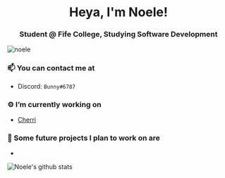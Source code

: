 <h1 align="center">Heya, I'm Noele!</h1>
<h3 align="center">Student @ Fife College, Studying Software Development</h3>
<p align="left"> <img src="https://komarev.com/ghpvc/?username=noele" alt="noele" /> </p>

### 📫 You can contact me at
  - Discord: `Bunny#6787`

### ⚙️ I’m currently working on
  - [Cherri](https://github.com/Noele/Cherri)

### 🚀 Some future projects I plan to work on are
  - 

![Noele's github stats](https://github-readme-stats.vercel.app/api?username=noele&hide=stars,issues)
